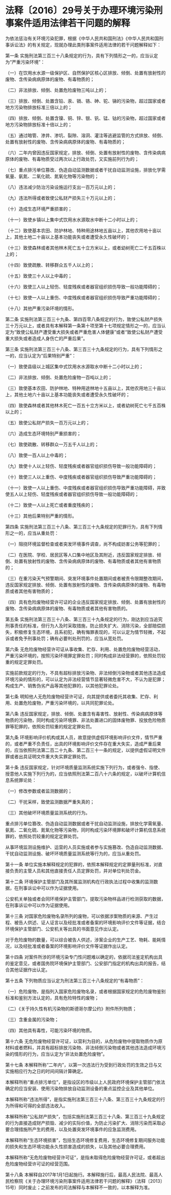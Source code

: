 # 法释〔2016〕29号关于办理环境污染刑事案件适用法律若干问题的解释

<!-- INFO END -->

为依法惩治有关环境污染犯罪，根据《中华人民共和国刑法》《中华人民共和国刑事诉讼法》的有关规定，现就办理此类刑事案件适用法律的若干问题解释如下：

第一条 实施刑法第三百三十八条规定的行为，具有下列情形之一的，应当认定为“严重污染环境”：

（一）在饮用水水源一级保护区、自然保护区核心区排放、倾倒、处置有放射性的废物、含传染病病原体的废物、有毒物质的；

（二）非法排放、倾倒、处置危险废物三吨以上的；

（三）排放、倾倒、处置含铅、汞、镉、铬、砷、铊、锑的污染物，超过国家或者地方污染物排放标准三倍以上的；

（四）排放、倾倒、处置含镍、铜、锌、银、钒、锰、钴的污染物，超过国家或者地方污染物排放标准十倍以上的；

（五）通过暗管、渗井、渗坑、裂隙、溶洞、灌注等逃避监管的方式排放、倾倒、处置有放射性的废物、含传染病病原体的废物、有毒物质的；

（六）二年内曾因违反国家规定，排放、倾倒、处置有放射性的废物、含传染病病原体的废物、有毒物质受过两次以上行政处罚，又实施前列行为的；

（七）重点排污单位篡改、伪造自动监测数据或者干扰自动监测设施，排放化学需氧量、氨氮、二氧化硫、氮氧化物等污染物的；

（八）违法减少防治污染设施运行支出一百万元以上的；

（九）违法所得或者致使公私财产损失三十万元以上的；

（十）造成生态环境严重损害的；

（十一）致使乡镇以上集中式饮用水水源取水中断十二小时以上的；

（十二）致使基本农田、防护林地、特种用途林地五亩以上，其他农用地十亩以上，其他土地二十亩以上基本功能丧失或者遭受永久性破坏的；

（十三）致使森林或者其他林木死亡五十立方米以上，或者幼树死亡二千五百株以上的；

（十四）致使疏散、转移群众五千人以上的；

（十五）致使三十人以上中毒的；

（十六）致使三人以上轻伤、轻度残疾或者器官组织损伤导致一般功能障碍的；

（十七）致使一人以上重伤、中度残疾或者器官组织损伤导致严重功能障碍的；

（十八）其他严重污染环境的情形。

第二条 实施刑法第三百三十九条、第四百零八条规定的行为，致使公私财产损失三十万元以上，或者具有本解释第一条第十项至第十七项规定情形之一的，应当认定为“致使公私财产遭受重大损失或者严重危害人体健康”或者“致使公私财产遭受重大损失或者造成人身伤亡的严重后果”。

第三条 实施刑法第三百三十八条、第三百三十九条规定的行为，具有下列情形之一的，应当认定为“后果特别严重”：

（一）致使县级以上城区集中式饮用水水源取水中断十二小时以上的；

（二）非法排放、倾倒、处置危险废物一百吨以上的；

（三）致使基本农田、防护林地、特种用途林地十五亩以上，其他农用地三十亩以上，其他土地六十亩以上基本功能丧失或者遭受永久性破坏的；

（四）致使森林或者其他林木死亡一百五十立方米以上，或者幼树死亡七千五百株以上的；

（五）致使公私财产损失一百万元以上的；

（六）造成生态环境特别严重损害的；

（七）致使疏散、转移群众一万五千人以上的；

（八）致使一百人以上中毒的；

（九）致使十人以上轻伤、轻度残疾或者器官组织损伤导致一般功能障碍的；

（十）致使三人以上重伤、中度残疾或者器官组织损伤导致严重功能障碍的；

（十一）致使一人以上重伤、中度残疾或者器官组织损伤导致严重功能障碍，并致使五人以上轻伤、轻度残疾或者器官组织损伤导致一般功能障碍的；

（十二）致使一人以上死亡或者重度残疾的；

（十三）其他后果特别严重的情形。

第四条 实施刑法第三百三十八条、第三百三十九条规定的犯罪行为，具有下列情形之一的，应当从重处罚：

（一）阻挠环境监督检查或者突发环境事件调查，尚不构成妨害公务等犯罪的；

（二）在医院、学校、居民区等人口集中地区及其附近，违反国家规定排放、倾倒、处置有放射性的废物、含传染病病原体的废物、有毒物质或者其他有害物质的；

（三）在重污染天气预警期间、突发环境事件处置期间或者被责令限期整改期间，违反国家规定排放、倾倒、处置有放射性的废物、含传染病病原体的废物、有毒物质或者其他有害物质的；

（四）具有危险废物经营许可证的企业违反国家规定排放、倾倒、处置有放射性的废物、含传染病病原体的废物、有毒物质或者其他有害物质的。

第五条 实施刑法第三百三十八条、第三百三十九条规定的行为，刚达到应当追究刑事责任的标准，但行为人及时采取措施，防止损失扩大、消除污染，全部赔偿损失，积极修复生态环境，且系初犯，确有悔罪表现的，可以认定为情节轻微，不起诉或者免予刑事处罚；确有必要判处刑罚的，应当从宽处罚。

第六条 无危险废物经营许可证从事收集、贮存、利用、处置危险废物经营活动，严重污染环境的，按照污染环境罪定罪处罚；同时构成非法经营罪的，依照处罚较重的规定定罪处罚。

实施前款规定的行为，不具有超标排放污染物、非法倾倒污染物或者其他违法造成环境污染的情形的，可以认定为非法经营情节显著轻微危害不大，不认为是犯罪；构成生产、销售伪劣产品等其他犯罪的，以其他犯罪论处。

第七条 明知他人无危险废物经营许可证，向其提供或者委托其收集、贮存、利用、处置危险废物，严重污染环境的，以共同犯罪论处。

第八条 违反国家规定，排放、倾倒、处置含有毒害性、放射性、传染病病原体等物质的污染物，同时构成污染环境罪、非法处置进口的固体废物罪、投放危险物质罪等犯罪的，依照处罚较重的规定定罪处罚。

第九条 环境影响评价机构或其人员，故意提供虚假环境影响评价文件，情节严重的，或者严重不负责任，出具的环境影响评价文件存在重大失实，造成严重后果的，应当依照刑法第二百二十九条、第二百三十一条的规定，以提供虚假证明文件罪或者出具证明文件重大失实罪定罪处罚。

第十条 违反国家规定，针对环境质量监测系统实施下列行为，或者强令、指使、授意他人实施下列行为的，应当依照刑法第二百八十六条的规定，以破坏计算机信息系统罪论处：

（一）修改参数或者监测数据的；

（二）干扰采样，致使监测数据严重失真的；

（三）其他破坏环境质量监测系统的行为。

重点排污单位篡改、伪造自动监测数据或者干扰自动监测设施，排放化学需氧量、氨氮、二氧化硫、氮氧化物等污染物，同时构成污染环境罪和破坏计算机信息系统罪的，依照处罚较重的规定定罪处罚。

从事环境监测设施维护、运营的人员实施或者参与实施篡改、伪造自动监测数据、干扰自动监测设施、破坏环境质量监测系统等行为的，应当从重处罚。

第十一条 单位实施本解释规定的犯罪的，依照本解释规定的定罪量刑标准，对直接负责的主管人员和其他直接责任人员定罪处罚，并对单位判处罚金。

第十二条 环境保护主管部门及其所属监测机构在行政执法过程中收集的监测数据，在刑事诉讼中可以作为证据使用。

公安机关单独或者会同环境保护主管部门，提取污染物样品进行检测获取的数据，在刑事诉讼中可以作为证据使用。

第十三条 对国家危险废物名录所列的废物，可以依据涉案物质的来源、产生过程、被告人供述、证人证言以及经批准或者备案的环境影响评价文件等证据，结合环境保护主管部门、公安机关等出具的书面意见作出认定。

对于危险废物的数量，可以综合被告人供述，涉案企业的生产工艺、物耗、能耗情况，以及经批准或者备案的环境影响评价文件等证据作出认定。

第十四条 对案件所涉的环境污染专门性问题难以确定的，依据司法鉴定机构出具的鉴定意见，或者国务院环境保护主管部门、公安部门指定的机构出具的报告，结合其他证据作出认定。

第十五条 下列物质应当认定为刑法第三百三十八条规定的“有毒物质”：

（一）危险废物，是指列入国家危险废物名录，或者根据国家规定的危险废物鉴别标准和鉴别方法认定的，具有危险特性的废物；

（二）《关于持久性有机污染物的斯德哥尔摩公约》附件所列物质；

（三）含重金属的污染物；

（四）其他具有毒性，可能污染环境的物质。

第十六条 无危险废物经营许可证，以营利为目的，从危险废物中提取物质作为原材料或者燃料，并具有超标排放污染物、非法倾倒污染物或者其他违法造成环境污染的情形的行为，应当认定为“非法处置危险废物”。

第十七条 本解释所称“二年内”，以第一次违法行为受到行政处罚的生效之日与又实施相应行为之日的时间间隔计算确定。

本解释所称“重点排污单位”，是指设区的市级以上人民政府环境保护主管部门依法确定的应当安装、使用污染物排放自动监测设备的重点监控企业及其他单位。

本解释所称“违法所得”，是指实施刑法第三百三十八条、第三百三十九条规定的行为所得和可得的全部违法收入。

本解释所称“公私财产损失”，包括实施刑法第三百三十八条、第三百三十九条规定的行为直接造成财产损毁、减少的实际价值，为防止污染扩大、消除污染而采取必要合理措施所产生的费用，以及处置突发环境事件的应急监测费用。

本解释所称“生态环境损害”，包括生态环境修复费用，生态环境修复期间服务功能的损失和生态环境功能永久性损害造成的损失，以及其他必要合理费用。

本解释所称“无危险废物经营许可证”，是指未取得危险废物经营许可证，或者超出危险废物经营许可证的经营范围。

第十八条 本解释自2017年1月1日起施行。本解释施行后，最高人民法院、最高人民检察院《关于办理环境污染刑事案件适用法律若干问题的解释》（法释〔2013〕15号）同时废止；之前发布的司法解释与本解释不一致的，以本解释为准。